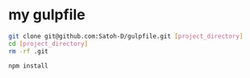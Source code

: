 my gulpfile
===

```bash
git clone git@github.com:Satoh-D/gulpfile.git [project_directory]
cd [project_directory]
rm -rf .git

npm install
```
